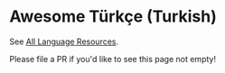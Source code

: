 # Awesome Türkçe (Turkish)

See [All Language Resources](https://www.alllanguageresources.com/resources/turkish).

Please file a PR if you'd like to see this page not empty!
